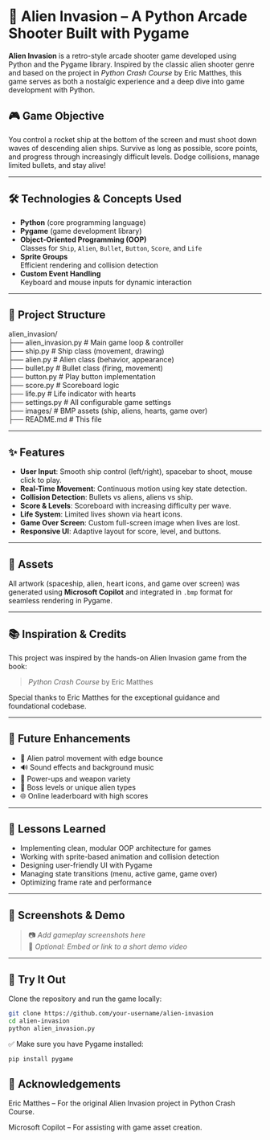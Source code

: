 # 🚀 Alien Invasion – A Python Arcade Shooter Built with Pygame

**Alien Invasion** is a retro-style arcade shooter game developed using Python and the Pygame library. Inspired by the classic alien shooter genre and based on the project in *Python Crash Course* by Eric Matthes, this game serves as both a nostalgic experience and a deep dive into game development with Python.

## 🎮 Game Objective

You control a rocket ship at the bottom of the screen and must shoot down waves of descending alien ships. Survive as long as possible, score points, and progress through increasingly difficult levels. Dodge collisions, manage limited bullets, and stay alive!

---

## 🛠️ Technologies & Concepts Used

- **Python** (core programming language)
- **Pygame** (game development library)
- **Object-Oriented Programming (OOP)**  
  Classes for `Ship`, `Alien`, `Bullet`, `Button`, `Score`, and `Life`
- **Sprite Groups**  
  Efficient rendering and collision detection
- **Custom Event Handling**  
  Keyboard and mouse inputs for dynamic interaction

---

## 📁 Project Structure

alien_invasion/  
├── alien_invasion.py # Main game loop & controller  
├── ship.py # Ship class (movement, drawing)  
├── alien.py # Alien class (behavior, appearance)  
├── bullet.py # Bullet class (firing, movement)  
├── button.py # Play button implementation  
├── score.py # Scoreboard logic  
├── life.py # Life indicator with hearts  
├── settings.py # All configurable game settings  
├── images/ # BMP assets (ship, aliens, hearts, game over)  
├── README.md # This file  

---

## ✨ Features

- **User Input**: Smooth ship control (left/right), spacebar to shoot, mouse click to play.
- **Real-Time Movement**: Continuous motion using key state detection.
- **Collision Detection**: Bullets vs aliens, aliens vs ship.
- **Score & Levels**: Scoreboard with increasing difficulty per wave.
- **Life System**: Limited lives shown via heart icons.
- **Game Over Screen**: Custom full-screen image when lives are lost.
- **Responsive UI**: Adaptive layout for score, level, and buttons.

---

## 🎨 Assets

All artwork (spaceship, alien, heart icons, and game over screen) was generated using **Microsoft Copilot** and integrated in `.bmp` format for seamless rendering in Pygame.

---

## 📚 Inspiration & Credits

This project was inspired by the hands-on Alien Invasion game from the book:

> *Python Crash Course* by Eric Matthes

Special thanks to Eric Matthes for the exceptional guidance and foundational codebase.

---

## 🚧 Future Enhancements

- 👾 Alien patrol movement with edge bounce
- 🔊 Sound effects and background music
- 🔫 Power-ups and weapon variety
- 👹 Boss levels or unique alien types
- 🌐 Online leaderboard with high scores

---

## 🧠 Lessons Learned

- Implementing clean, modular OOP architecture for games
- Working with sprite-based animation and collision detection
- Designing user-friendly UI with Pygame
- Managing state transitions (menu, active game, game over)
- Optimizing frame rate and performance

---

## 📸 Screenshots & Demo

> 📷 _Add gameplay screenshots here_  
> 🎥 _Optional: Embed or link to a short demo video_

---

## 🔗 Try It Out

Clone the repository and run the game locally:

```bash
git clone https://github.com/your-username/alien-invasion
cd alien-invasion
python alien_invasion.py
```

✅ Make sure you have Pygame installed:
```bash
pip install pygame
```

## 📝 Acknowledgements
Eric Matthes – For the original Alien Invasion project in Python Crash Course.

Microsoft Copilot – For assisting with game asset creation.
